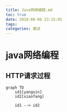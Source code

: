 ```yaml
---
title: Java网络编程.md
toc: true
date: 2018-08-06 23:15:01
tags:
categories: 面试
---
```


# java网络编程

## HTTP请求过程

```mermaid
graph TD
    id1[yangxin]
    id2[xiaofang]

    id1 --> id2

```

